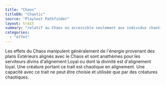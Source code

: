 ```yaml
---
title: "Chaos"
titleEN: "Chaotic"
source: "Playtest Pathfinder"
layout: trait
summary: "relatif au Chaos ou accessible seulement aux individus chaotiques"
categories:
  - "effet"
---
```


Les effets du Chaos manipulent généralement de l'énergie provenant des plans Extérieurs alignés avec le Chaos et sont anathèmes pour les serviteurs divins d'alignement Loyal ou dont la divinité est d'alignement loyal. Une créature portant ce trait est chaotique en alignement. Une capacité avec ce trait ne peut être choisie et utilisée que par des créatures chaotiques. 